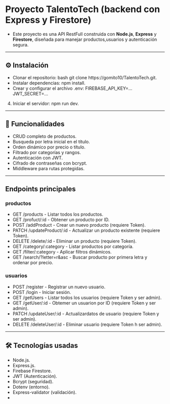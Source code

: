 # Proyecto TalentoTech (backend con Express y Firestore)
- Este proyecto es una API RestFull construida con **Node.js**, **Express** y **Firestore**, diseñada para manejar productos,usuarios y autenticación segura.
---
## ⚙️ Instalación
- Clonar el repositorio: bash git clone https://gomito10/TalentoTech.git.
- Instalar dependencias: npm install.
- Crear y configurar el archivo .env: FIREBASE_API_KEY=...
JWT_SECRET=...
4. Iniciar el servidor: npm run dev.

---
## 📲 Funcionalidades
- CRUD completo de productos.
- Busqueda por letra inicial en el título.
- Orden dinámico por precio o título.
- Filtrado por categorías y rangos.
- Autenticación con JWT.
- Cifrado de contraseñas con bcrypt.
- Middleware para rutas protegidas.

---
## Endpoints principales
### productos
- GET /products - Listar todos los productos.
- GET /profuct/:id - Obtener un producto por ID.
- POST /addProduct - Crear un nuevo producto (requiere Token).
- PATCH /updateProduct/:id - Actualizar un producto existente (requiere Token).
- DELETE /delete/:id - Eliminar un producto (requiere Token).
- GET /category/:category - Listar productos por categoría.
- GET /filter/:category - Aplicar filtros dinámicos.
- GET /search/?letter=r&asc - Buscar producto por primera letra y ordenar por precio.

### usuarios
- POST /register - Registrar un nuevo usuario.
- POST /login - Iniciar sesión.
- GET /getUsers - Listar todos los usuarios (requiere Token y ser admin).
- GET /getUser/:id - Obtemer un usuarion por ID (requiere Token y ser admin).
- PATCH /updateUser/:id - Actualizardatos de usuario (requiere Token y ser admin).
- DELETE /deleteUser/:id - Eliminar usuario (requiere Token h ser admin).

---
## 🛠️ Tecnologías usadas
- Node.js.
- Express.js.
- Firebase Firestore.
- JWT (Autenticación).
- Bcrypt (seguridad).
- Dotenv (entorno).
- Express-validator (validación).
- 
